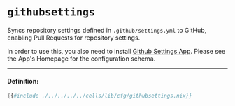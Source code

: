 # `githubsettings`

Syncs repository settings defined in `.github/settings.yml` to GitHub, enabling Pull Requests for repository settings.

In order to use this, you also need to install [Github Settings App](https://github.com/apps/settings).
Please see the App's Homepage for the configuration schema.

---

#### Definition:

```nix
{{#include ./../../../../cells/lib/cfg/githubsettings.nix}}
```
